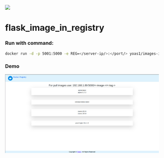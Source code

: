![](https://visitor-badge.glitch.me/badge?page_id=Yoas1.flask_image_in_registry)</br>
# flask_image_in_registry

### Run with command:

```bash
docker run -d -p 5001:5000 -e REG=</server-ip/>:</port/> yoas1/images-in-registry:1.0
```

### Demo
![DEMO!](https://github.com/Yoas1/flask_image_in_registry/blob/main/demo/demo.jpg "DEMO!")